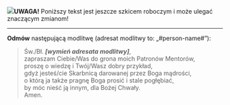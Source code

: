 <span class="challenge-success-status-icon-todo"><img class="svg-image" src="/files/resources/svg/cone-striped.svg" /></span>**UWAGA!** Poniższy tekst jest jeszcze szkicem roboczym i może ulegać znaczącym zmianom!

---
**Odmów** następującą modlitwę (adresat modlitwy to: „#person-name#”):
> Św./Bł. _**[wymień adresata modlitwy]**_,  
> zapraszam Ciebie/Was do grona moich Patronów Mentorów,  
> proszę o wiedzę i Twój/Wasz dobry przykład,  
> gdyż jesteś/cie Skarbnicą darowanej przez Boga mądrości,  
> o którą ja także pragnę Boga prosić i stale pogłębiać,  
> by móc nieść ją innym, dla Bożej Chwały.  
> Amen.
